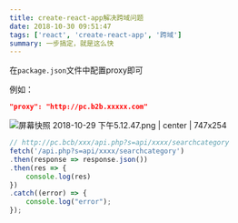 ```yaml
---
title: create-react-app解决跨域问题
date: 2018-10-30 09:51:47
tags: ['react', 'create-react-app', '跨域']
summary: 一步搞定，就是这么快
---
```

在`package.json`文件中配置proxy即可

例如：
```json
"proxy": "http://pc.b2b.xxxxx.com"
```

![屏幕快照 2018-10-29 下午5.12.47.png | center | 747x254](https://cdn.nlark.com/yuque/0/2018/png/115449/1540804428642-7420457a-dbb7-4ade-b4b9-f6401d6c9239.png "")

```javascript
// http://pc.bcb/xxx/api.php?s=api/xxxx/searchcategory
fetch('/api.php?s=api/xxxx/searchcategory')
.then(response => response.json())  
.then(res => {  
    console.log(res)
})  
.catch((error) => {  
    console.log("error");
}); 
```